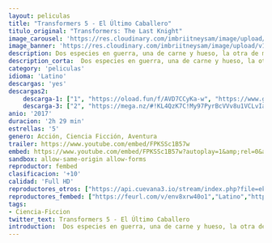 ```yaml
---
layout: peliculas
title: "Transformers 5 - El Último Caballero"
titulo_original: "Transformers: The Last Knight"
image_carousel: 'https://res.cloudinary.com/imbriitneysam/image/upload/v1544494810/transformers-5-poster-min.jpg'
image_banner: 'https://res.cloudinary.com/imbriitneysam/image/upload/v1544494811/transformer5-banner-min.jpg'
description: Dos especies en guerra, una de carne y hueso, la otra de metal. El Último Caballero rompe con el mito original de la franquicia de Transformers y redefine lo que significa ser un héroe. Humanos y Transformers están en guerra y Optimus Prime se ha ido. La llave para salvar nuestro futuro está enterrada en los secretos del pasado, en la historia oculta de los Transformers en la Tierra. Salvar a nuestro mundo está en manos de una alianza única, Cade Yeager (Mark Wahlberg); Bumblebee; un Lord Inglés (Sir Anthony Hopkins); y una profesora de la Universidad de Oxford (Laura Haddock). Hay un momento en la vida de todo ser humano en la que recibimos el llamado para hacer la diferencia.
description_corta:  Dos especies en guerra, una de carne y hueso, la otra de metal. El Último Caballero rompe con el mito original de la franquicia de Transformers y redefine lo que significa ser un héroe. Humanos y Transformers están en guerra y Optimus Prime se..
category: 'peliculas'
idioma: 'Latino'
descargas: 'yes'
descargas2:
    descarga-1: ["1", "https://oload.fun/f/AVD7CCyKa-w", "https://www.google.com/s2/favicons?domain=openload.co","OpenLoad","https://res.cloudinary.com/imbriitneysam/image/upload/v1541473684/mexico.png", "Latino", "Full HD"]
    descarga-3: ["2", "https://mega.nz/#!KL4QzK7C!My97PyrBcVVv8u1VCLvIaTfB3Y-AEg0k4VmowA5mqAY", "https://www.google.com/s2/favicons?domain=mega.nz","Mega","https://res.cloudinary.com/imbriitneysam/image/upload/v1541473684/mexico.png", "Latino", "Full HD"] 
anio: '2017'
duracion: '2h 29 min'
estrellas: '5'
genero: Acción, Ciencia Ficción, Aventura
trailer: https://www.youtube.com/embed/FPKSSc1B57w
embed: https://www.youtube.com/embed/FPKSSc1B57w?autoplay=1&amp;rel=0&amp;hd=1&border=0&wmode=opaque&enablejsapi=1&modestbranding=1&controls=1&showinfo=0
sandbox: allow-same-origin allow-forms
reproductor: fembed
clasificacion: '+10'
calidad: 'Full HD'
reproductores_otros: ["https://api.cuevana3.io/stream/index.php?file=ek5lbm9xYWNrS0xYMTZLa2xNbkdvY3ZTb3BtZng4TGp6ZFpobGFMUGtOelcwcUZmbWRIVzRkakVuS0JnbEplcG1KUnNZSlRTMGViVTBxZGdsdEhPb3FtMGQ1NXN4NksvdHJSOVlLRFNsWmEzM0tHVm05VFE0YzNkbEthYzBjK2V0OGlscUp6RnhnPT0","Latino","https://mstream.website/9k3h5qofo1ei","Latino","https://mstream.website/rbixp8esoiwz","Latino"]
reproductores_fembed: ["https://feurl.com/v/env8xrw40o1","Latino","https://feurl.com/v/7y9wpm67xoj","Latino","https://feurl.com/v/kykmlb3-qmm2w06","Latino"]
tags:
- Ciencia-Ficcion
twitter_text: Transformers 5 - El Último Caballero
introduction:  Dos especies en guerra, una de carne y hueso, la otra de metal. El Último Caballero rompe con el mito original de la franquicia de Transformers y redefine lo que significa ser un héroe. Humanos y Transformers están en guerra y Optimus Prime se...
---
```












